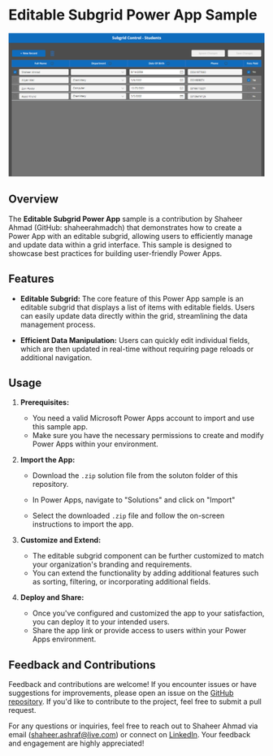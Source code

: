 # Editable Subgrid Power App Sample

![Editable Subgrid Power App](assets/preview.png)

## Overview

The **Editable Subgrid Power App** sample is a contribution by Shaheer Ahmad (GitHub: shaheerahmadch) that demonstrates how to create a Power App with an editable subgrid, allowing users to efficiently manage and update data within a grid interface. This sample is designed to showcase best practices for building user-friendly Power Apps.

## Features

- **Editable Subgrid:** The core feature of this Power App sample is an editable subgrid that displays a list of items with editable fields. Users can easily update data directly within the grid, streamlining the data management process.

- **Efficient Data Manipulation:** Users can quickly edit individual fields, which are then updated in real-time without requiring page reloads or additional navigation.


## Usage

1. **Prerequisites:**
   - You need a valid Microsoft Power Apps account to import and use this sample app.
   - Make sure you have the necessary permissions to create and modify Power Apps within your environment.

2. **Import the App:**
   - Download the `.zip` solution file from the soluton folder of this repository.

   - In Power Apps, navigate to "Solutions" and click on "Import"

   - Select the downloaded `.zip` file and follow the on-screen instructions to import the app.

3. **Customize and Extend:**
   - The editable subgrid component can be further customized to match your organization's branding and requirements.
   - You can extend the functionality by adding additional features such as sorting, filtering, or incorporating additional fields.

4. **Deploy and Share:**
   - Once you've configured and customized the app to your satisfaction, you can deploy it to your intended users.
   - Share the app link or provide access to users within your Power Apps environment.

## Feedback and Contributions

Feedback and contributions are welcome! If you encounter issues or have suggestions for improvements, please open an issue on the [GitHub repository](https://github.com/shaheerahmadch/editable-subgrid-powerapp). If you'd like to contribute to the project, feel free to submit a pull request.


For any questions or inquiries, feel free to reach out to Shaheer Ahmad via email (shaheer.ashraf@live.com) or connect on [LinkedIn](https://www.linkedin.com/in/shaheer-ahmad-ch). Your feedback and engagement are highly appreciated!
